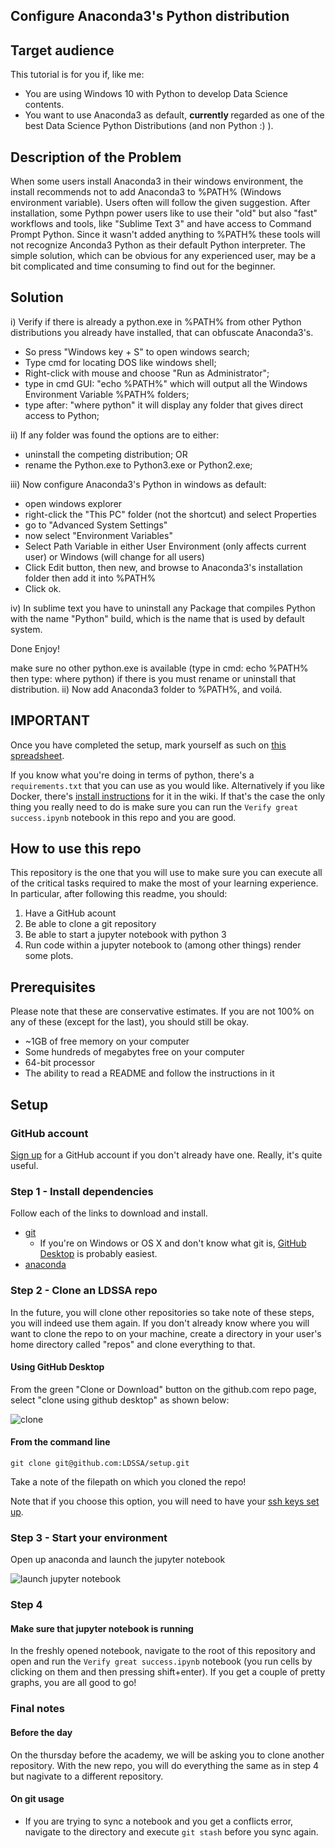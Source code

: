 ## Configure Anaconda3's Python distribution

## Target audience
This tutorial is for you if, like me:
- You are using Windows 10 with Python to develop Data Science contents.
- You want to use Anaconda3 as default, <b> currently </b> regarded as one of the best Data Science Python Distributions (and non Python :) ).

## Description of the Problem
When some users install Anaconda3 in their windows environment, the install recommends not to add Anaconda3 to %PATH% (Windows environment variable). Users often will follow the given suggestion.
After installation, some Pythpn power users like to use their "old" but also "fast" workflows and tools, like "Sublime Text 3" and have access to Command Prompt Python.
Since it wasn't added anything to %PATH% these tools will not recognize Anconda3 Python as their default Python interpreter.
The simple solution, which can be obvious for any experienced user, may be a bit complicated and time consuming to find out for the beginner.

## Solution
i) Verify if there is already a python.exe in %PATH% from other Python distributions you already have installed, that can obfuscate Anaconda3's.
- So press "Windows key + S" to open windows search;
- Type cmd for locating DOS like windows shell;
- Right-click with mouse and choose "Run as Administrator";
- type in cmd GUI: "echo %PATH%" which will output all the Windows Environment Variable %PATH% folders;
- type after: "where python" it will display any folder that gives direct access to Python;

ii) If any folder was found the options are to either:
- uninstall the competing distribution;
OR
- rename the Python.exe to Python3.exe or Python2.exe;

iii) Now configure Anaconda3's Python in windows as default:
- open windows explorer
- right-click the "This PC" folder (not the shortcut) and select Properties
- go to "Advanced System Settings"
- now select "Environment Variables"
- Select Path Variable in either User Environment (only affects current user) or Windows (will change for all users)
- Click Edit button, then new, and browse to Anaconda3's installation folder then add it into %PATH%
- Click ok.

iv) In sublime text you have to uninstall any Package that compiles Python with the name "Python" build, which is the name that is used by default system.

Done Enjoy!



make sure no other python.exe is available (type in cmd: echo %PATH% then type: where python) if there is you must rename or uninstall that distribution. 
ii) Now add Anaconda3 folder to %PATH%, and voilá.
























## IMPORTANT

Once you have completed the setup, mark yourself as such on [this spreadsheet](https://docs.google.com/spreadsheets/d/1SYn38h_DNzdyrZsDH4y50U32eDMdoi00cNDdn2MHAsE/edit?usp=sharing).

If you know what you're doing in terms of python, there's a `requirements.txt` that you can
use as you would like. Alternatively if you like Docker, there's [install instructions](https://github.com/LDSSA/setup/wiki/Alternate-install-methods)
for it in the wiki. If that's the case the only thing you really need to do is make sure
you can run the `Verify great success.ipynb` notebook in this repo and you are good.

## How to use this repo

This repository is the one that you will use to make sure you can execute
all of the critical tasks required to make the most of your learning
experience. In particular, after following this readme, you should:

1. Have a GitHub acount
1. Be able to clone a git repository
1. Be able to start a jupyter notebook with python 3
1. Run code within a jupyter notebook to (among other things) render some plots.

## Prerequisites

Please note that these are conservative estimates. If you
are not 100% on any of these (except for the last), you should still be okay.

- ~1GB of free memory on your computer
- Some hundreds of megabytes free on your computer
- 64-bit processor
- The ability to read a README and follow the instructions in it

## Setup

### GitHub account

[Sign up](https://github.com/join) for a GitHub account if you don't already have one.
Really, it's quite useful.

### Step 1 - Install dependencies

Follow each of the links to download and install.

- [git](https://git-scm.com/)
  - If you're on Windows or OS X and don't know what git is, [GitHub Desktop](https://desktop.github.com/) is probably easiest.
- [anaconda](https://www.continuum.io/downloads)

### Step 2 - Clone an LDSSA repo

In the future, you will clone other repositories so take note of these
steps, you will indeed use them again. If you don't already know where
you will want to clone the repo to on your machine, create a directory
in your user's home directory called "repos" and clone everything to
that.

#### Using GitHub Desktop

From the green "Clone or Download" button on the github.com repo page,
select "clone using github desktop" as shown below:

![clone](http://i.imgur.com/i8pZmhD.png)

#### From the command line

```
git clone git@github.com:LDSSA/setup.git
```
  
Take a note of the filepath on which you cloned the repo!

Note that if you choose this option, you will need to have your
[ssh keys set up](https://help.github.com/articles/adding-a-new-ssh-key-to-your-github-account/).
  
### Step 3 - Start your environment

Open up anaconda and launch the jupyter notebook

![launch jupyter notebook](https://i.imgur.com/SFeVsT6.png)

### Step 4

#### Make sure that jupyter notebook is running

In the freshly opened notebook, navigate to the root of this repository and open and run
the `Verify great success.ipynb` notebook (you run cells by clicking on them and then pressing shift+enter).
If you get a couple of pretty graphs, you are all good to go!

### Final notes

#### Before the day

On the thursday before the academy, we will be asking you to clone another repository.
With the new repo, you will do everything the same as in step 4 but nagivate to a
different repository.

#### On git usage

- If you are trying to sync a notebook and you get a conflicts error,
  navigate to the directory and execute `git stash` before you sync again.
